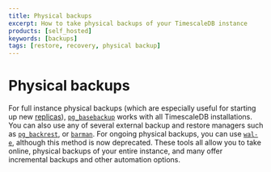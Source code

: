 ```yaml
---
title: Physical backups
excerpt: How to take physical backups of your TimescaleDB instance
products: [self_hosted]
keywords: [backups]
tags: [restore, recovery, physical backup]
---
```


# Physical backups

For full instance physical backups (which are especially useful for starting up
new [replicas][replication-tutorial]), [`pg_basebackup`][postgres-pg_basebackup]
works with all TimescaleDB installations. You can also use any of several
external backup and restore managers such as [`pg_backrest`][pg-backrest], or [`barman`][pg-barman]. For ongoing physical backups, you can use
[`wal-e`][wale], although this method is now deprecated. These tools all allow
you to take online, physical backups of your entire instance, and many offer
incremental backups and other automation options.

[pg-backrest]: https://pgbackrest.org/
[pg-barman]: https://www.pgbarman.org/
[postgres-pg_basebackup]: https://www.postgresql.org/docs/current/app-pgbasebackup.html
[replication-tutorial]: /timescaledb/:currentVersion:/how-to-guides/replication-and-ha/
[wale]: /timescaledb/:currentVersion:/how-to-guides/backup-and-restore/docker-and-wale/
